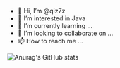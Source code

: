 - 👋 Hi, I’m @qiz7z
- 👀 I’m interested in Java
- 🌱 I’m currently learning ...
- 💞️ I’m looking to collaborate on ...
- 📫 How to reach me ...

<!---
qiz7z/qiz7z is a ✨ special ✨ repository because its `README.md` (this file) appears on your GitHub profile.
You can click the Preview link to take a look at your changes.
--->
![Anurag's GitHub stats](https://github-readme-stats.vercel.app/api?username=qiz7z&show_icons=true&theme=radical)


